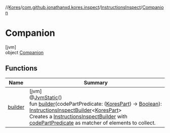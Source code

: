 //[Kores](../../../../index.md)/[com.github.jonathanxd.kores.inspect](../../index.md)/[InstructionsInspect](../index.md)/[Companion](index.md)

# Companion

[jvm]\
object [Companion](index.md)

## Functions

| Name | Summary |
|---|---|
| [builder](builder.md) | [jvm]<br>@[JvmStatic](https://kotlinlang.org/api/latest/jvm/stdlib/kotlin.jvm/-jvm-static/index.html)()<br>fun [builder](builder.md)(codePartPredicate: ([KoresPart](../../../com.github.jonathanxd.kores/-kores-part/index.md)) -> [Boolean](https://kotlinlang.org/api/latest/jvm/stdlib/kotlin/-boolean/index.html)): [InstructionsInspectBuilder](../../-instructions-inspect-builder/index.md)<[KoresPart](../../../com.github.jonathanxd.kores/-kores-part/index.md)><br>Creates a [InstructionsInspectBuilder](../../-instructions-inspect-builder/index.md) with [codePartPredicate](builder.md) as matcher of elements to collect. |
